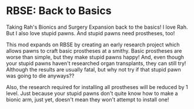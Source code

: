 # RBSE: Back to Basics

Taking Rah's Bionics and Surgery Expansion back to the basics!  I love Rah. But I also love stupid pawns.  And stupid pawns need prostheses, too!

This mod expands on RBSE by creating an early research project which allows pawns to craft basic prostheses at a smithy.  Basic prostheses are worse than simple, but they make stupid pawns happy!  And, even though your stupid pawns haven't researched organ transplants, they can still try! Although the results are usually fatal, but why not try if that stupid pawn was going to die anyways??

Also, the research required for installing all prostheses will be reduced by 1 level.  Just because your stupid pawns don't quite know how to make a bionic arm, just yet, doesn't mean they won't attempt to install one!
